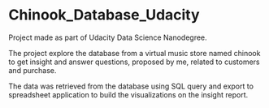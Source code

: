 # Chinook_Database_Udacity

Project made as part of Udacity Data Science Nanodegree.

The project explore the database from a virtual music store named chinook to get insight and answer questions, proposed by me, related to customers and purchase.

The data was retrieved from the database using SQL query and export to spreadsheet application to build the visualizations on the insight report.
